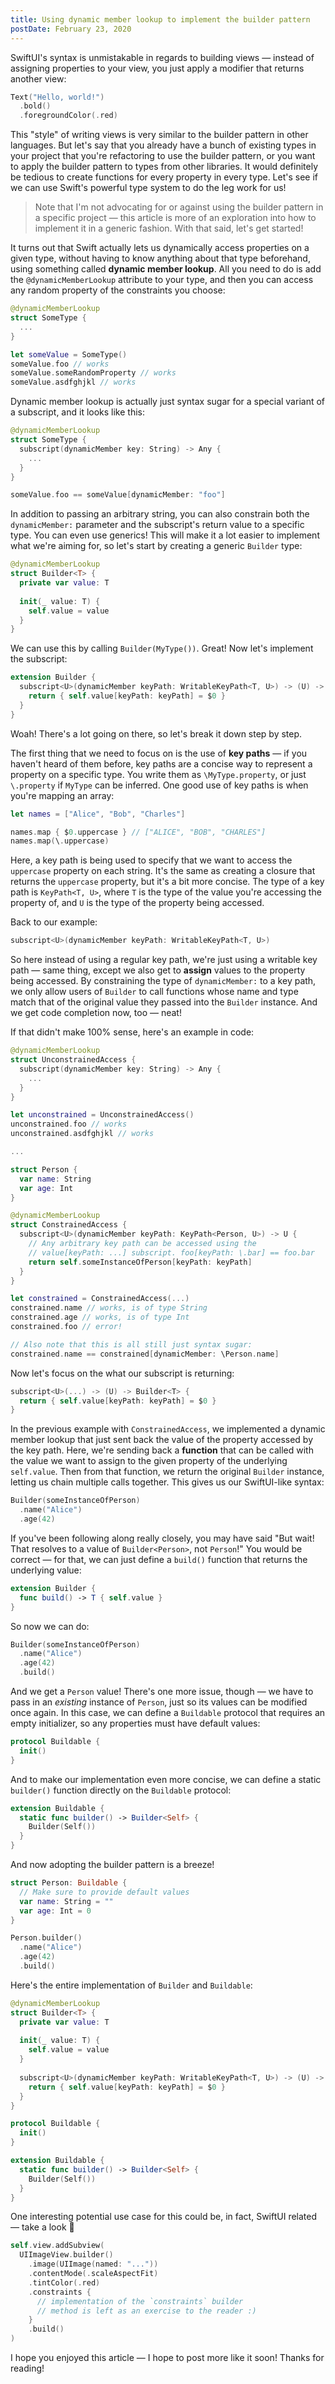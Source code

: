 ```yaml
---
title: Using dynamic member lookup to implement the builder pattern
postDate: February 23, 2020
---
```


SwiftUI's syntax is unmistakable in regards to building views — instead of assigning properties to your view, you just apply a modifier that returns another view:

```swift
Text("Hello, world!")
  .bold()
  .foregroundColor(.red)
```

This "style" of writing views is very similar to the builder pattern in other languages. But let's say that you already have a bunch of existing types in your project that you're refactoring to use the builder pattern, or you want to apply the builder pattern to types from other libraries. It would definitely be tedious to create functions for every property in every type. Let's see if we can use Swift's powerful type system to do the leg work for us!

> Note that I'm not advocating for or against using the builder pattern in a specific project — this article is more of an exploration into how to implement it in a generic fashion. With that said, let's get started!

It turns out that Swift actually lets us dynamically access properties on a given type, without having to know anything about that type beforehand, using something called **dynamic member lookup**. All you need to do is add the `@dynamicMemberLookup` attribute to your type, and then you can access any random property of the constraints you choose:

```swift
@dynamicMemberLookup
struct SomeType {
  ...
}

let someValue = SomeType()
someValue.foo // works
someValue.someRandomProperty // works
someValue.asdfghjkl // works
```

Dynamic member lookup is actually just syntax sugar for a special variant of a subscript, and it looks like this:

```swift
@dynamicMemberLookup
struct SomeType {
  subscript(dynamicMember key: String) -> Any {
    ...
  }
}

someValue.foo == someValue[dynamicMember: "foo"]
```

In addition to passing an arbitrary string, you can also constrain both the `dynamicMember:` parameter and the subscript's return value to a specific type. You can even use generics! This will make it a lot easier to implement what we're aiming for, so let's start by creating a generic `Builder` type:

```swift
@dynamicMemberLookup
struct Builder<T> {
  private var value: T
  
  init(_ value: T) {
    self.value = value
  }
}
```

We can use this by calling `Builder(MyType())`. Great! Now let's implement the subscript:

```swift
extension Builder {
  subscript<U>(dynamicMember keyPath: WritableKeyPath<T, U>) -> (U) -> Builder<T> {
    return { self.value[keyPath: keyPath] = $0 }
  }
}
```

Woah! There's a lot going on there, so let's break it down step by step.

The first thing that we need to focus on is the use of **key paths** — if you haven't heard of them before, key paths are a concise way to represent a property on a specific type. You write them as `\MyType.property`, or just `\.property` if `MyType` can be inferred. One good use of key paths is when you're mapping an array:

```swift
let names = ["Alice", "Bob", "Charles"]

names.map { $0.uppercase } // ["ALICE", "BOB", "CHARLES"]
names.map(\.uppercase)
```

Here, a key path is being used to specify that we want to access the `uppercase` property on each string. It's the same as creating a closure that returns the `uppercase` property, but it's a bit more concise. The type of a key path is `KeyPath<T, U>`, where `T` is the type of the value you're accessing the property of, and `U` is the type of the property being accessed.

Back to our example:

```swift
subscript<U>(dynamicMember keyPath: WritableKeyPath<T, U>)
```

So here instead of using a regular key path, we're just using a writable key path — same thing, except we also get to **assign** values to the property being accessed. By constraining the type of `dynamicMember:` to a key path, we only allow users of `Builder` to call functions whose name and type match that of the original value they passed into the `Builder` instance. And we get code completion now, too — neat! 

If that didn't make 100% sense, here's an example in code:

```swift
@dynamicMemberLookup
struct UnconstrainedAccess {
  subscript(dynamicMember key: String) -> Any {
    ...
  }
}

let unconstrained = UnconstrainedAccess()
unconstrained.foo // works
unconstrained.asdfghjkl // works

...

struct Person {
  var name: String
  var age: Int
}

@dynamicMemberLookup
struct ConstrainedAccess {
  subscript<U>(dynamicMember keyPath: KeyPath<Person, U>) -> U {
    // Any arbitrary key path can be accessed using the
    // value[keyPath: ...] subscript. foo[keyPath: \.bar] == foo.bar
    return self.someInstanceOfPerson[keyPath: keyPath]
  }
}

let constrained = ConstrainedAccess(...)
constrained.name // works, is of type String
constrained.age // works, is of type Int
constrained.foo // error!

// Also note that this is all still just syntax sugar:
constrained.name == constrained[dynamicMember: \Person.name]
```

Now let's focus on the what our subscript is returning:

```swift
subscript<U>(...) -> (U) -> Builder<T> {
  return { self.value[keyPath: keyPath] = $0 }
}
```

In the previous example with `ConstrainedAccess`, we implemented a dynamic member lookup that just sent back the value of the property accessed by the key path. Here, we're sending back a **function** that can be called with the value we want to assign to the given property of the underlying `self.value`. Then from that function, we return the original `Builder` instance, letting us chain multiple calls together. This gives us our SwiftUI-like syntax:

```swift
Builder(someInstanceOfPerson)
  .name("Alice")
  .age(42)
```

If you've been following along really closely, you may have said "But wait! That resolves to a value of `Builder<Person>`, not `Person`!" You would be correct — for that, we can just define a `build()` function that returns the underlying value:

```swift
extension Builder {
  func build() -> T { self.value }
}
```

So now we can do:

```swift
Builder(someInstanceOfPerson)
  .name("Alice")
  .age(42)
  .build()
```

And we get a `Person` value! There's one more issue, though — we have to pass in an *existing* instance of `Person`, just so its values can be modified once again. In this case, we can define a `Buildable` protocol that requires an empty initializer, so any properties must have default values:

```swift
protocol Buildable {
  init()
}
```

And to make our implementation even more concise, we can define a static `builder()` function directly on the `Buildable` protocol:

```swift
extension Buildable {
  static func builder() -> Builder<Self> {
    Builder(Self())
  }
}
```

And now adopting the builder pattern is a breeze!

```swift
struct Person: Buildable {
  // Make sure to provide default values
  var name: String = ""
  var age: Int = 0
}

Person.builder()
  .name("Alice")
  .age(42)
  .build()
```

Here's the entire implementation of `Builder` and `Buildable`:

```swift
@dynamicMemberLookup
struct Builder<T> {
  private var value: T
  
  init(_ value: T) {
    self.value = value
  }
  
  subscript<U>(dynamicMember keyPath: WritableKeyPath<T, U>) -> (U) -> Builder<T> {
    return { self.value[keyPath: keyPath] = $0 }
  }
}

protocol Buildable {
  init()
}

extension Buildable {
  static func builder() -> Builder<Self> {
    Builder(Self())
  }
}
```

One interesting potential use case for this could be, in fact, SwiftUI related — take a look :eyes:

```swift
self.view.addSubview(
  UIImageView.builder()
    .image(UIImage(named: "..."))
    .contentMode(.scaleAspectFit)
    .tintColor(.red)
    .constraints {
      // implementation of the `constraints` builder
      // method is left as an exercise to the reader :)
    }
    .build()
)
```

I hope you enjoyed this article — I hope to post more like it soon! Thanks for reading!
